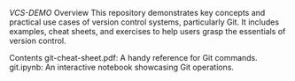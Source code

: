 *VCS-DEMO*
Overview
This repository demonstrates key concepts and practical use cases of version control systems, particularly Git. It includes examples, cheat sheets, and exercises to help users grasp the essentials of version control.

Contents
git-cheat-sheet.pdf: A handy reference for Git commands.
git.ipynb: An interactive notebook showcasing Git operations.
